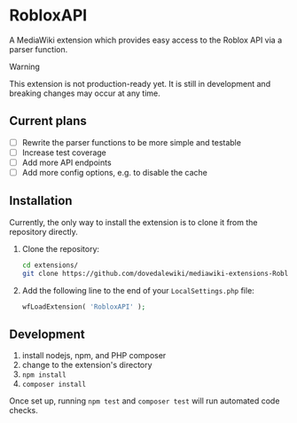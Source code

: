 # RobloxAPI

A MediaWiki extension which provides easy access to the Roblox API via a parser function. 

> [!WARNING]
> This extension is not production-ready yet.
> It is still in development and breaking changes may occur at any time.

<!--
## Usage 
### Group Ranks
Get a users group rank: 
### Experience Statistics
> [!IMPORTANT]
> The Universe ID is not the same as the Game ID. 

Grab concurrent players for a set experience:
``
Grab number of favourites for a set experience: 

Grab number of visits for a set experience: 
!-->
## Current plans

- [ ] Rewrite the parser functions to be more simple and testable
- [ ] Increase test coverage
- [ ] Add more API endpoints
- [ ] Add more config options, e.g. to disable the cache

## Installation

Currently, the only way to install the extension is to clone it from the repository directly.

1. Clone the repository:
    ```sh
   cd extensions/
    git clone https://github.com/dovedalewiki/mediawiki-extensions-RobloxAPI.git
    ```
2. Add the following line to the end of your `LocalSettings.php` file:
    ```php
    wfLoadExtension( 'RobloxAPI' );
    ```

## Development

1. install nodejs, npm, and PHP composer
2. change to the extension's directory
3. `npm install`
4. `composer install`

Once set up, running `npm test` and `composer test` will run automated code checks.

